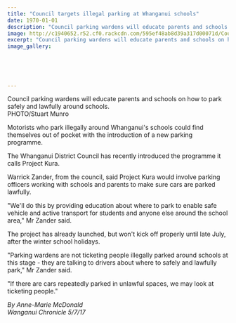 ```yaml
---
title: "Council targets illegal parking at Whanganui schools"
date: 1970-01-01
description: "Council parking wardens will educate parents and schools on how to park safely and lawfully around schools..."
image: http://c1940652.r52.cf0.rackcdn.com/595ef48ab8d39a317d00071d/Council-targets-illegal-parking-july-2017.jpg
excerpt: "Council parking wardens will educate parents and schools on how to park safely and lawfully around schools."
image_gallery:
    
    
    
    
    
---
```


<p><span>Council parking wardens will educate parents and schools on how to park safely and lawfully around schools. <br />PHOTO/Stuart Munro</span></p>
<p class="element element-paragraph">Motorists who park illegally around Whanganui's schools could find themselves out of pocket with the introduction of a new parking programme.</p>
<p class="element element-paragraph">The Whanganui District Council has recently introduced the programme it calls Project Kura.</p>
<p class="element element-paragraph">Warrick Zander, from the council, said Project Kura would involve parking officers working with schools and parents to make sure cars are parked lawfully.</p>
<p class="element element-paragraph">"We'll do this by providing education about where to park to enable safe vehicle and active transport for students and anyone else around the school area," Mr Zander said.</p>
<p class="element element-paragraph">The project has already launched, but won't kick off properly until late July, after the winter school holidays.</p>
<p class="element element-paragraph">"Parking wardens are not ticketing people illegally parked around schools at this stage - they are talking to drivers about where to safely and lawfully park," Mr Zander said.</p>
<p class="element element-paragraph">"If there are cars repeatedly parked in unlawful spaces, we may look at ticketing people."</p>
<p><em>By Anne-Marie McDonald</em><br /><em>Wanganui Chronicle 5/7/17</em></p>

